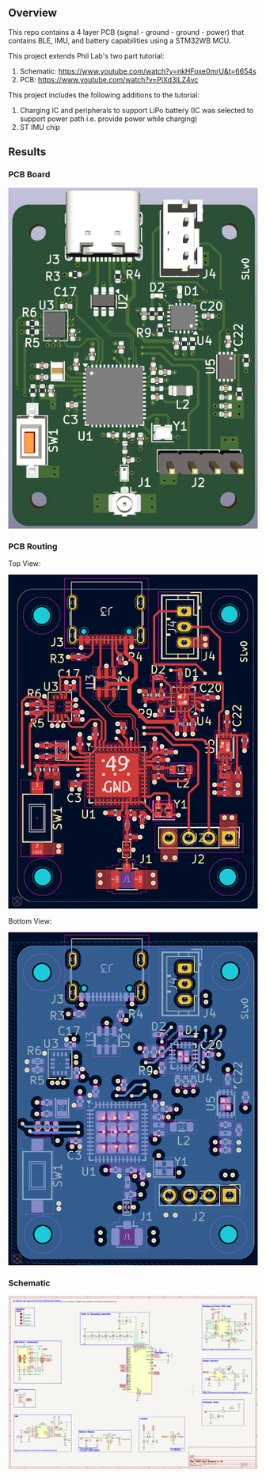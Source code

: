 ## Overview

This repo contains a 4 layer PCB (signal - ground - ground - power) that contains BLE, IMU, and battery capabilities using
a STM32WB MCU.

This project extends Phil Lab's two part tutorial:

1) Schematic: https://www.youtube.com/watch?v=nkHFoxe0mrU&t=6654s
2) PCB: https://www.youtube.com/watch?v=PlXd3lLZ4vc

This project includes the following additions to the tutorial:

1) Charging IC and peripherals to support LiPo battery (IC was selected to support power path i.e. provide power while charging)
2) ST IMU chip

## Results

### PCB Board

![Final PCB Board](images/pcb_3d.png)

### PCB Routing

Top View:

![Top of PCB board](images/pcb_top.png)

Bottom View:

![Bottom of PCB board](images/pcb_bottom.png)

### Schematic

![Schematic of Board](images/schematic.png)
